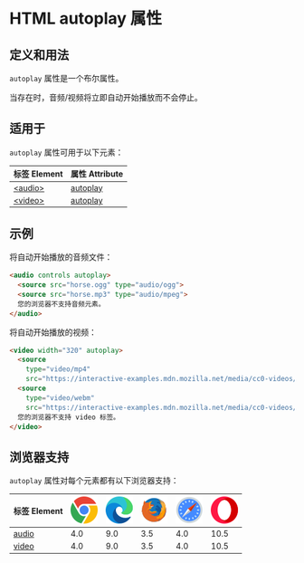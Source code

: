 HTML autoplay 属性
===

## 定义和用法

`autoplay` 属性是一个布尔属性。

当存在时，音频/视频将立即自动开始播放而不会停止。

## 适用于

`autoplay` 属性可用于以下元素：

| 标签 Element | 属性 Attribute |
| ----- | ----- |
| [\<audio>](../tags/audio.md) | [autoplay](../tags/audio_autoplay.md) |
| [\<video>](../tags/video.md) | [autoplay](../tags/video_autoplay.md) |

## 示例

将自动开始播放的音频文件：

```html idoc:preview:iframe
<audio controls autoplay>
  <source src="horse.ogg" type="audio/ogg">
  <source src="horse.mp3" type="audio/mpeg">
  您的浏览器不支持音频元素。
</audio>
```

将自动开始播放的视频：

```html idoc:preview:iframe
<video width="320" autoplay>
  <source
    type="video/mp4"
    src="https://interactive-examples.mdn.mozilla.net/media/cc0-videos/flower.mp4">
  <source
    type="video/webm"
    src="https://interactive-examples.mdn.mozilla.net/media/cc0-videos/flower.webm">
  您的浏览器不支持 video 标签。
</video>
```

## 浏览器支持

`autoplay` 属性对每个元素都有以下浏览器支持：

| 标签 Element | ![chrome][1] | ![edge][2] | ![firefox][3] | ![safari][4] | ![opera][5] |
| ------- | --- | --- | --- | --- | --- |
| [audio](../tags/audio.md)   | 4.0 | 9.0 | 3.5 | 4.0 | 10.5 |
| [video](../tags/video.md)   | 4.0 | 9.0 | 3.5 | 4.0 | 10.5 |


[1]: ../assets/chrome.svg
[2]: ../assets/edge.svg
[3]: ../assets/firefox.svg
[4]: ../assets/safari.svg
[5]: ../assets/opera.svg